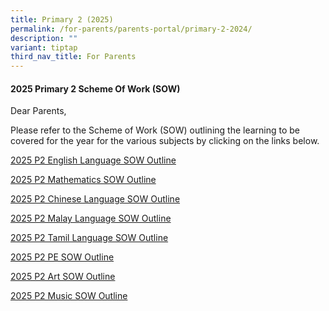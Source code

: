 ```yaml
---
title: Primary 2 (2025)
permalink: /for-parents/parents-portal/primary-2-2024/
description: ""
variant: tiptap
third_nav_title: For Parents
---
```

<h4><strong>2025 Primary 2 Scheme Of Work (SOW)</strong></h4>
<p>Dear Parents,</p>
<p>Please refer to the Scheme of Work (SOW) outlining the learning to be
covered for the year for the various subjects by clicking on the links
below.</p>
<p><a href="/files/2025 P2 SOW/P2_EL_2025_SOW_Outline.pdf" rel="noopener noreferrer nofollow" target="_blank">2025 P2 English Language SOW Outline</a>
</p>
<p><a href="/files/2025 P2 SOW/P2_MA_2025_SOW_Outline.pdf" rel="noopener noreferrer nofollow" target="_blank">2025 P2 Mathematics SOW Outline</a>
</p>
<p><a href="/files/2025 P2 SOW/P2_CL_2025_SOW_Outline.pdf" rel="noopener noreferrer nofollow" target="_blank">2025 P2 Chinese Language SOW Outline</a>
</p>
<p><a href="/files/2025 P2 SOW/P2_ML_2025_SOW_Outline.pdf" rel="noopener noreferrer nofollow" target="_blank">2025 P2 Malay Language SOW Outline</a>
</p>
<p><a href="/files/2025 P2 SOW/P2_TL_2025_SOW_Outline.pdf" rel="noopener noreferrer nofollow" target="_blank">2025 P2 Tamil Language SOW Outline</a>
</p>
<p><a href="/files/2025 P2 SOW/P2_PE_2025_SOW_Outline.pdf" rel="noopener noreferrer nofollow" target="_blank">2025 P2 PE SOW Outline</a>
</p>
<p><a href="/files/2025 P2 SOW/P2_Art_2025_SOW_Outline.pdf" rel="noopener noreferrer nofollow" target="_blank">2025 P2 Art SOW Outline</a>
</p>
<p><a href="/files/2025 P2 SOW/P2_Music_2025_SOW_Outline.pdf" rel="noopener noreferrer nofollow" target="_blank">2025 P2 Music SOW Outline</a>
</p>